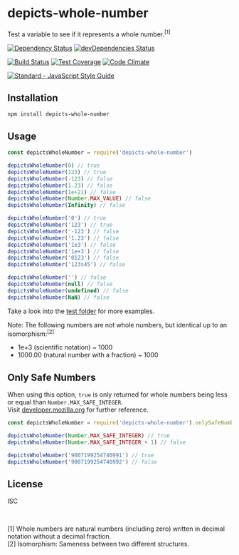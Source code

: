 
depicts-whole-number
====================

Test a variable to see if it represents a whole number.<sup>[1]</sup>

[![Dependency Status](https://david-dm.org/nodexo/depicts-whole-number.svg?v=1.0.6)](https://david-dm.org/nodexo/depicts-whole-number)
[![devDependencies Status](https://david-dm.org/nodexo/depicts-whole-number/dev-status.svg?v=1.0.6)](https://david-dm.org/nodexo/depicts-whole-number?type=dev)

[![Build Status](https://travis-ci.org/nodexo/depicts-whole-number.svg?branch=master)](https://travis-ci.org/nodexo/depicts-whole-number)
[![Test Coverage](https://codeclimate.com/github/nodexo/depicts-whole-number/badges/coverage.svg?v=1.0.6)](https://codeclimate.com/github/nodexo/depicts-whole-number/coverage)
[![Code Climate](https://codeclimate.com/github/nodexo/depicts-whole-number/badges/gpa.svg?v=1.0.6)](https://codeclimate.com/github/nodexo/depicts-whole-number)

[![Standard - JavaScript Style Guide](https://cdn.rawgit.com/feross/standard/master/badge.svg)](https://github.com/feross/standard)


Installation
------------

    npm install depicts-whole-number


Usage
-----

```javascript
const depictsWholeNumber = require('depicts-whole-number')

depictsWholeNumber(0) // true
depictsWholeNumber(123) // true
depictsWholeNumber(-123) // false
depictsWholeNumber(1.23) // false
depictsWholeNumber(1e+21) // false
depictsWholeNumber(Number.MAX_VALUE) // false
depictsWholeNumber(Infinity) // false

depictsWholeNumber('0') // true
depictsWholeNumber('123') // true
depictsWholeNumber('-123') // false
depictsWholeNumber('1.23') // false
depictsWholeNumber('1e3') // false
depictsWholeNumber('1e+3') // false
depictsWholeNumber('0123') // false
depictsWholeNumber('123s45') // false

depictsWholeNumber('') // false
depictsWholeNumber(null) // false
depictsWholeNumber(undefined) // false
depictsWholeNumber(NaN) // false
```

Take a look into the [test folder](https://github.com/nodexo/depicts-whole-number/tree/master/test) for more examples.

Note: The following numbers are not whole numbers, but identical up to an isomorphism:<sup>[2]</sup>
- 1e+3 (scientific notation) ~ 1000
- 1000.00 (natural number with a fraction) ~ 1000


Only Safe Numbers
-----------------
When using this option, `true` is only returned for whole numbers being less or equal than `Number.MAX_SAFE_INTEGER`.  
Visit [developer.mozilla.org](https://developer.mozilla.org/en-US/docs/Web/JavaScript/Reference/Global_Objects/Number/MAX_SAFE_INTEGER) 
for further reference.

```javascript
const depictsWholeNumber = require('depicts-whole-number').onlySafeNumbers

depictsWholeNumber(Number.MAX_SAFE_INTEGER) // true
depictsWholeNumber(Number.MAX_SAFE_INTEGER + 1) // false

depictsWholeNumber('9007199254740991') // true
depictsWholeNumber('9007199254740992') // false
```

License
-------
ISC

<p>&nbsp;</p> 
  
[1] Whole numbers are natural numbers (including zero) written in decimal notation without a decimal fraction.  
[2] Isomorphism: Sameness between two different structures.
